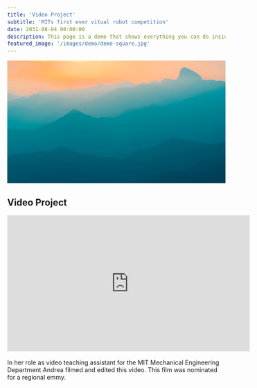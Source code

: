```yaml
---
title: 'Video Project'
subtitle: 'MITs first ever vitual robot competition'
date: 2031-08-04 00:00:00
description: This page is a demo that shows everything you can do inside portfolio and blog posts.
featured_image: '/images/demo/demo-square.jpg'
---
```


![](/images/demo/demo-landscape.jpg)

## Video Project 

<iframe width="560" height="315" src="https://www.youtube.com/embed/4ZfyWPNd9N4?si=Pcm8jNRIznda0f-A" title="YouTube video player" frameborder="0" allow="accelerometer; autoplay; clipboard-write; encrypted-media; gyroscope; picture-in-picture; web-share" allowfullscreen></iframe>

In her role as video teaching assistant for the MIT Mechanical Engineering Department Andrea filmed and edited this video. This film was nominated for a regional emmy.
